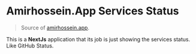 # Amirhossein.App Services Status

> Source of [amirhossein.app](https://amirhossein.app).

This is a **NextJs** application that its job is just showing the services status. Like GitHub Status.
